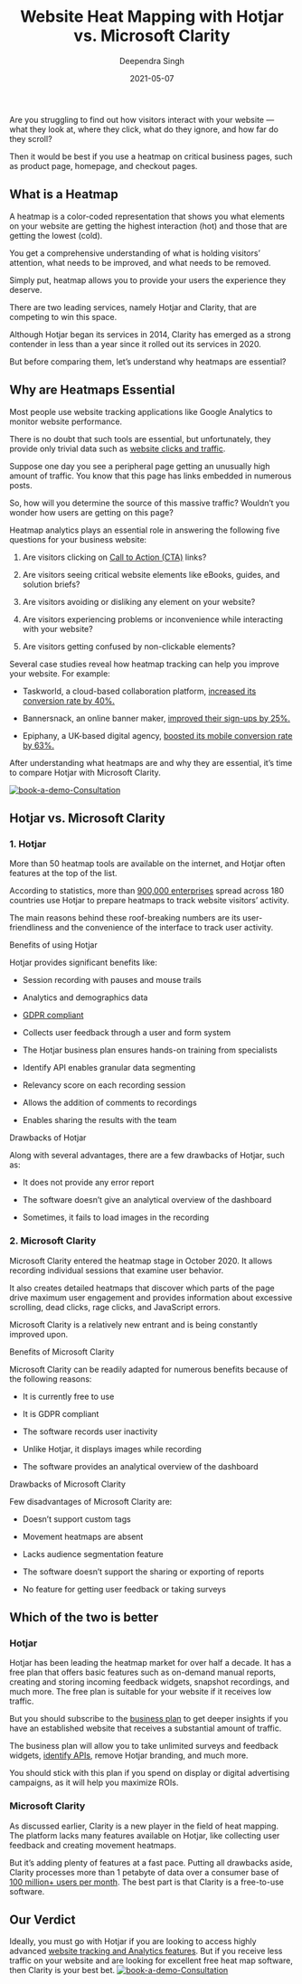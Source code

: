 ﻿---
title: "Website Heat Mapping with Hotjar vs. Microsoft Clarity"
date: "2021-05-07"
coverImage: "hotjar-vs-ms-clarity.jpg"
category: ["loginradius"]
featured: false 
author: "Deependra Singh"
description: "A heatmap is a color-coded representation that shows you what elements on your website are getting the highest interaction (hot) and those that are getting the lowest (cold). There are two leading services, namely Hotjar and Clarity, that are competing to win this space. Read this blog to find out which is best for your business."
metadescription: "Website Heat Mapping with Hotjar vs. Microsoft Clarity. Learn what is a heatmap, why it is essential, and find out which is best for your business."
metatitle: "hotjar vs. microsoft clarity comparison-Which is better?"
---

Are you struggling to find out how visitors interact with your website — what they look at, where they click, what do they ignore, and how far do they scroll?


Then it would be best if you use a heatmap on critical business pages, such as product page, homepage, and checkout pages.

## What is a Heatmap

A heatmap is a color-coded representation that shows you what elements on your website are getting the highest interaction (hot) and those that are getting the lowest (cold).

  

You get a comprehensive understanding of what is holding visitors’ attention, what needs to be improved, and what needs to be removed.

  

Simply put, heatmap allows you to provide your users the experience they deserve.

  

There are two leading services, namely Hotjar and Clarity, that are competing to win this space.

  

Although Hotjar began its services in 2014, Clarity has emerged as a strong contender in less than a year since it rolled out its services in 2020.

  

But before comparing them, let’s understand why heatmaps are essential?

## Why are Heatmaps Essential

Most people use website tracking applications like Google Analytics to monitor website performance.

  

There is no doubt that such tools are essential, but unfortunately, they provide only trivial data such as [website clicks and traffic](https://www.loginradius.com/blog/fuel/2021/02/attract-consumers-to-your-website/).

  

Suppose one day you see a peripheral page getting an unusually high amount of traffic. You know that this page has links embedded in numerous posts.

  

So, how will you determine the source of this massive traffic? Wouldn’t you wonder how users are getting on this page?

  

Heatmap analytics plays an essential role in answering the following five questions for your business website:

  

1.  Are visitors clicking on [Call to Action (CTA)](https://www.loginradius.com/blog/fuel/2021/01/sign-up-tips-conversion-rate/) links?
    
2.  Are visitors seeing critical website elements like eBooks, guides, and solution briefs?
    
3.  Are visitors avoiding or disliking any element on your website?
    
4.  Are visitors experiencing problems or inconvenience while interacting with your website?
    
5.  Are visitors getting confused by non-clickable elements?
    

  

Several case studies reveal how heatmap tracking can help you improve your website. For example:

  

-   Taskworld, a cloud-based collaboration platform, [increased its conversion rate by 40%.](https://www.hotjar.com/customers/taskworld/)
    
-   Bannersnack, an online banner maker, [improved their sign-ups by 25%.](https://www.hotjar.com/customers/bannersnack/)
    
-   Epiphany, a UK-based digital agency, [boosted its mobile conversion rate by 63%.](https://www.hotjar.com/blog/mobile-conversion-optimization/)
    

  

After understanding what heatmaps are and why they are essential, it’s time to compare Hotjar with Microsoft Clarity.

[![book-a-demo-Consultation](Heatmap-Tools-loginradius.jpg)](https://www.loginradius.com/book-a-demo/)

## Hotjar vs. Microsoft Clarity

### 1. Hotjar

More than 50 heatmap tools are available on the internet, and Hotjar often features at the top of the list.

  

According to statistics, more than [900,000 enterprises](https://techairgroup.com/hotjar-microsoft-clarity-heatmaps/#:~:text=MS%20Clarity%20offers%20heatmaps%20for,excessive%20scrolling%2C%20and%20JavaScript%20errors.) spread across 180 countries [](https://techairgroup.com/hotjar-microsoft-clarity-heatmaps/#:~:text=MS%20Clarity%20offers%20heatmaps%20for,excessive%20scrolling%2C%20and%20JavaScript%20errors.) use Hotjar to prepare heatmaps to track website visitors’ activity.

  

The main reasons behind these roof-breaking numbers are its user-friendliness and the convenience of the interface to track user activity.

  

Benefits of using Hotjar

  

Hotjar provides significant benefits like:

-   Session recording with pauses and mouse trails
    
-   Analytics and demographics data
    
-   [GDPR compliant](https://www.loginradius.com/gdpr-and-privacy/)
    
-   Collects user feedback through a user and form system
    
-   The Hotjar business plan ensures hands-on training from specialists
    
-   Identify API enables granular data segmenting
    
-   Relevancy score on each recording session
    
-   Allows the addition of comments to recordings
    
-   Enables sharing the results with the team
    

  

Drawbacks of Hotjar

  

Along with several advantages, there are a few drawbacks of Hotjar, such as:

-   It does not provide any error report
    
-   The software doesn’t give an analytical overview of the dashboard
    
-   Sometimes, it fails to load images in the recording
    

### 2. Microsoft Clarity

Microsoft Clarity entered the heatmap stage in October 2020. It allows recording individual sessions that examine user behavior.

  

It also creates detailed heatmaps that discover which parts of the page drive maximum user engagement and provides information about excessive scrolling, dead clicks, rage clicks, and JavaScript errors.

  

Microsoft Clarity is a relatively new entrant and is being constantly improved upon.

  

Benefits of Microsoft Clarity

  

Microsoft Clarity can be readily adapted for numerous benefits because of the following reasons:

  

-   It is currently free to use
    
-   It is GDPR compliant
    
-   The software records user inactivity
    
-   Unlike Hotjar, it displays images while recording
    
-   The software provides an analytical overview of the dashboard
    

  

Drawbacks of Microsoft Clarity

  

Few disadvantages of Microsoft Clarity are:

  

-   Doesn’t support custom tags
    
-   Movement heatmaps are absent
    
-   Lacks audience segmentation feature
    
-   The software doesn’t support the sharing or exporting of reports
    
-   No feature for getting user feedback or taking surveys
    

## Which of the two is better

### Hotjar

Hotjar has been leading the heatmap market for over half a decade. It has a free plan that offers basic features such as on-demand manual reports, creating and storing incoming feedback widgets, snapshot recordings, and much more. The free plan is suitable for your website if it receives low traffic.

  

But you should subscribe to the [business plan](https://www.loginradius.com/blog/start-with-identity/2020/03/loginradius-business-continuity-covid-19-outbreak/) to get deeper insights if you have an established website that receives a substantial amount of traffic.

  

The business plan will allow you to take unlimited surveys and feedback widgets, [identify APIs,](https://www.loginradius.com/identity-api/) remove Hotjar branding, and much more.

  

You should stick with this plan if you spend on display or digital advertising campaigns, as it will help you maximize ROIs.

### Microsoft Clarity

As discussed earlier, Clarity is a new player in the field of heat mapping. The platform lacks many features available on Hotjar, like collecting user feedback and creating movement heatmaps.

  

But it’s adding plenty of features at a fast pace. Putting all drawbacks aside, Clarity processes more than 1 petabyte of data over a consumer base of [100 million+ users per month](https://clarity.microsoft.com/). The best part is that Clarity is a free-to-use software.

## Our Verdict

Ideally, you must go with Hotjar if you are looking to access highly advanced [website tracking and Analytics features](https://www.loginradius.com/integrations/google-analytics/). But if you receive less traffic on your website and are looking for excellent free heat map software, then Clarity is your best bet.
[![book-a-demo-Consultation](book-a-demo-Consultation.png)](https://www.loginradius.com/book-a-demo/)